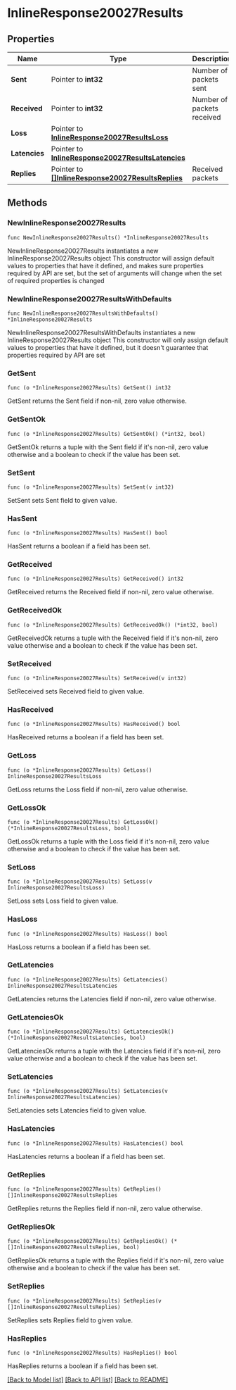 # InlineResponse20027Results

## Properties

Name | Type | Description | Notes
------------ | ------------- | ------------- | -------------
**Sent** | Pointer to **int32** | Number of packets sent | [optional] 
**Received** | Pointer to **int32** | Number of packets received | [optional] 
**Loss** | Pointer to [**InlineResponse20027ResultsLoss**](InlineResponse20027ResultsLoss.md) |  | [optional] 
**Latencies** | Pointer to [**InlineResponse20027ResultsLatencies**](InlineResponse20027ResultsLatencies.md) |  | [optional] 
**Replies** | Pointer to [**[]InlineResponse20027ResultsReplies**](InlineResponse20027ResultsReplies.md) | Received packets | [optional] 

## Methods

### NewInlineResponse20027Results

`func NewInlineResponse20027Results() *InlineResponse20027Results`

NewInlineResponse20027Results instantiates a new InlineResponse20027Results object
This constructor will assign default values to properties that have it defined,
and makes sure properties required by API are set, but the set of arguments
will change when the set of required properties is changed

### NewInlineResponse20027ResultsWithDefaults

`func NewInlineResponse20027ResultsWithDefaults() *InlineResponse20027Results`

NewInlineResponse20027ResultsWithDefaults instantiates a new InlineResponse20027Results object
This constructor will only assign default values to properties that have it defined,
but it doesn't guarantee that properties required by API are set

### GetSent

`func (o *InlineResponse20027Results) GetSent() int32`

GetSent returns the Sent field if non-nil, zero value otherwise.

### GetSentOk

`func (o *InlineResponse20027Results) GetSentOk() (*int32, bool)`

GetSentOk returns a tuple with the Sent field if it's non-nil, zero value otherwise
and a boolean to check if the value has been set.

### SetSent

`func (o *InlineResponse20027Results) SetSent(v int32)`

SetSent sets Sent field to given value.

### HasSent

`func (o *InlineResponse20027Results) HasSent() bool`

HasSent returns a boolean if a field has been set.

### GetReceived

`func (o *InlineResponse20027Results) GetReceived() int32`

GetReceived returns the Received field if non-nil, zero value otherwise.

### GetReceivedOk

`func (o *InlineResponse20027Results) GetReceivedOk() (*int32, bool)`

GetReceivedOk returns a tuple with the Received field if it's non-nil, zero value otherwise
and a boolean to check if the value has been set.

### SetReceived

`func (o *InlineResponse20027Results) SetReceived(v int32)`

SetReceived sets Received field to given value.

### HasReceived

`func (o *InlineResponse20027Results) HasReceived() bool`

HasReceived returns a boolean if a field has been set.

### GetLoss

`func (o *InlineResponse20027Results) GetLoss() InlineResponse20027ResultsLoss`

GetLoss returns the Loss field if non-nil, zero value otherwise.

### GetLossOk

`func (o *InlineResponse20027Results) GetLossOk() (*InlineResponse20027ResultsLoss, bool)`

GetLossOk returns a tuple with the Loss field if it's non-nil, zero value otherwise
and a boolean to check if the value has been set.

### SetLoss

`func (o *InlineResponse20027Results) SetLoss(v InlineResponse20027ResultsLoss)`

SetLoss sets Loss field to given value.

### HasLoss

`func (o *InlineResponse20027Results) HasLoss() bool`

HasLoss returns a boolean if a field has been set.

### GetLatencies

`func (o *InlineResponse20027Results) GetLatencies() InlineResponse20027ResultsLatencies`

GetLatencies returns the Latencies field if non-nil, zero value otherwise.

### GetLatenciesOk

`func (o *InlineResponse20027Results) GetLatenciesOk() (*InlineResponse20027ResultsLatencies, bool)`

GetLatenciesOk returns a tuple with the Latencies field if it's non-nil, zero value otherwise
and a boolean to check if the value has been set.

### SetLatencies

`func (o *InlineResponse20027Results) SetLatencies(v InlineResponse20027ResultsLatencies)`

SetLatencies sets Latencies field to given value.

### HasLatencies

`func (o *InlineResponse20027Results) HasLatencies() bool`

HasLatencies returns a boolean if a field has been set.

### GetReplies

`func (o *InlineResponse20027Results) GetReplies() []InlineResponse20027ResultsReplies`

GetReplies returns the Replies field if non-nil, zero value otherwise.

### GetRepliesOk

`func (o *InlineResponse20027Results) GetRepliesOk() (*[]InlineResponse20027ResultsReplies, bool)`

GetRepliesOk returns a tuple with the Replies field if it's non-nil, zero value otherwise
and a boolean to check if the value has been set.

### SetReplies

`func (o *InlineResponse20027Results) SetReplies(v []InlineResponse20027ResultsReplies)`

SetReplies sets Replies field to given value.

### HasReplies

`func (o *InlineResponse20027Results) HasReplies() bool`

HasReplies returns a boolean if a field has been set.


[[Back to Model list]](../README.md#documentation-for-models) [[Back to API list]](../README.md#documentation-for-api-endpoints) [[Back to README]](../README.md)


